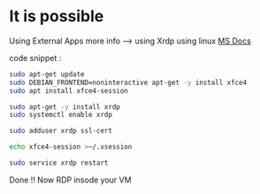 # It is possible
Using External Apps more info --> using Xrdp using linux [MS Docs](https://learn.microsoft.com/en-us/azure/virtual-machines/linux/use-remote-desktop?tabs=azure-cli)

code snippet :

```sh
sudo apt-get update
sudo DEBIAN_FRONTEND=noninteractive apt-get -y install xfce4
sudo apt install xfce4-session

sudo apt-get -y install xrdp
sudo systemctl enable xrdp

sudo adduser xrdp ssl-cert

echo xfce4-session >~/.xsession

sudo service xrdp restart
```

Done !! Now RDP insode your VM
